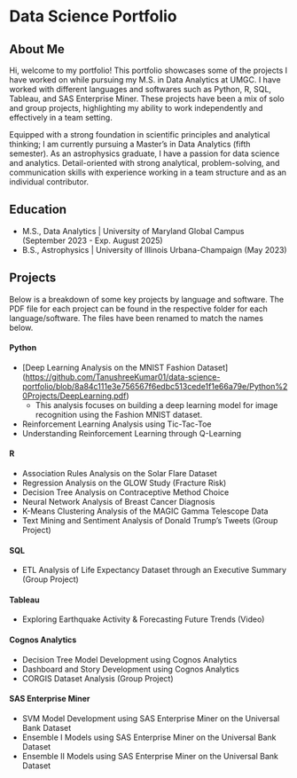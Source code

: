 # Data Science Portfolio

## About Me
Hi, welcome to my portfolio! This portfolio showcases some of the projects I have worked on while pursuing my M.S. in Data Analytics at UMGC. I have worked with different languages and softwares such as Python, R, SQL, Tableau, and SAS Enterprise Miner. These projects have been a mix of solo and group projects, highlighting my ability to work independently and effectively in a team setting. 

Equipped with a strong foundation in scientific principles and analytical thinking; I am currently pursuing a Master’s in Data Analytics (fifth semester). As an astrophysics graduate, I have a passion for data science and analytics. Detail-oriented with strong analytical, problem-solving, and communication skills with experience working in a team structure and as an individual contributor.

## Education
- M.S., Data Analytics | University of Maryland Global Campus (September 2023 - Exp. August 2025)
- B.S., Astrophysics | University of Illinois Urbana-Champaign (May 2023)

## Projects
Below is a breakdown of some key projects by language and software. The PDF file for each project can be found in the respective folder for each language/software. The files have been renamed to match the names below.

#### Python
- [Deep Learning Analysis on the MNIST Fashion Dataset] (https://github.com/TanushreeKumar01/data-science-portfolio/blob/8a84c111e3e756567f6edbc513cede1f1e66a79e/Python%20Projects/DeepLearning.pdf)
  - This analysis focuses on building a deep learning model for image recognition using the Fashion MNIST dataset.
- Reinforcement Learning Analysis using Tic-Tac-Toe
- Understanding Reinforcement Learning through Q-Learning

#### R
- Association Rules Analysis on the Solar Flare Dataset
- Regression Analysis on the GLOW Study (Fracture Risk)
- Decision Tree Analysis on Contraceptive Method Choice
- Neural Network Analysis of Breast Cancer Diagnosis
- K-Means Clustering Analysis of the MAGIC Gamma Telescope Data
- Text Mining and Sentiment Analysis of Donald Trump’s Tweets (Group Project)

#### SQL
- ETL Analysis of Life Expectancy Dataset through an Executive Summary (Group Project)

#### Tableau
- Exploring Earthquake Activity & Forecasting Future Trends (Video)

#### Cognos Analytics
- Decision Tree Model Development using Cognos Analytics
- Dashboard and Story Development using Cognos Analytics
- CORGIS Dataset Analysis (Group Project)

#### SAS Enterprise Miner
- SVM Model Development using SAS Enterprise Miner on the Universal Bank Dataset
- Ensemble I Models using SAS Enterprise Miner on the Universal Bank Dataset
- Ensemble II Models using SAS Enterprise Miner on the Universal Bank Dataset


